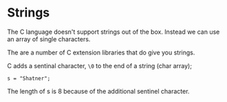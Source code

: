 # Strings

The C language doesn't support strings out of the box. Instead we can use an array of single characters.

The are a number of C extension libraries that do give you strings.

C adds a sentinal character, `\0` to the end of a string (char array);

```
s = "Shatner";
```

The length of s is 8 because of the additional sentinel character.


